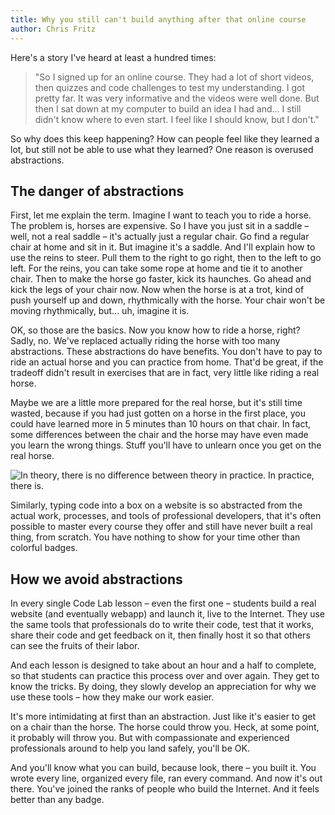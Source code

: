 ```yaml
---
title: Why you still can't build anything after that online course
author: Chris Fritz
---
```


Here's a story I've heard at least a hundred times:

> "So I signed up for an online course. They had a lot of short videos, then quizzes and code challenges to test my understanding. I got pretty far. It was very informative and the videos were well done. But then I sat down at my computer to build an idea I had and... I still didn't know where to even start. I feel like I should know, but I don't."

So why does this keep happening? How can people feel like they learned a lot, but still not be able to use what they learned? One reason is overused abstractions.

## The danger of abstractions

First, let me explain the term. Imagine I want to teach you to ride a horse. The problem is, horses are expensive. So I have you just sit in a saddle – well, not a real saddle – it's actually just a regular chair. Go find a regular chair at home and sit in it. But imagine it's a saddle. And I'll explain how to use the reins to steer. Pull them to the right to go right, then to the left to go left. For the reins, you can take some rope at home and tie it to another chair. Then to make the horse go faster, kick its haunches. Go ahead and kick the legs of your chair now. Now when the horse is at a trot, kind of push yourself up and down, rhythmically with the horse. Your chair won't be moving rhythmically, but... uh, imagine it is.

OK, so those are the basics. Now you know how to ride a horse, right? Sadly, no. We've replaced actually riding the horse with too many abstractions. These abstractions do have benefits. You don't have to pay to ride an actual horse and you can practice from home. That'd be great, if the tradeoff didn't result in exercises that are in fact, very little like riding a real horse.

Maybe we are a little more prepared for the real horse, but it's still time wasted, because if you had just gotten on a horse in the first place, you could have learned more in 5 minutes than 10 hours on that chair. In fact, some differences between the chair and the horse may have even made you learn the wrong things. Stuff you'll have to unlearn once you get on the real horse.

![In theory, there is no difference between theory in practice. In practice, there is.](http://img.picturequotes.com/2/13/12577/in-theory-there-is-no-difference-between-theory-and-practice-in-practice-there-is-quote-1.jpg)

Similarly, typing code into a box on a website is so abstracted from the actual work, processes, and tools of professional developers, that it's often possible to master every course they offer and still have never built a real thing, from scratch. You have nothing to show for your time other than colorful badges.

## How we avoid abstractions

In every single Code Lab lesson – even the first one – students build a real website (and eventually webapp) and launch it, live to the Internet. They use the same tools that professionals do to write their code, test that it works, share their code and get feedback on it, then finally host it so that others can see the fruits of their labor.

And each lesson is designed to take about an hour and a half to complete, so that students can practice this process over and over again. They get to know the tricks. By doing, they slowly develop an appreciation for why we use these tools – how they make our work easier.

It's more intimidating at first than an abstraction. Just like it's easier to get on a chair than the horse. The horse could throw you. Heck, at some point, it probably will throw you. But with compassionate and experienced professionals around to help you land safely, you'll be OK.

And you'll know what you can build, because look, there – you built it. You wrote every line, organized every file, ran every command. And now it's out there. You've joined the ranks of people who build the Internet. And it feels better than any badge.
